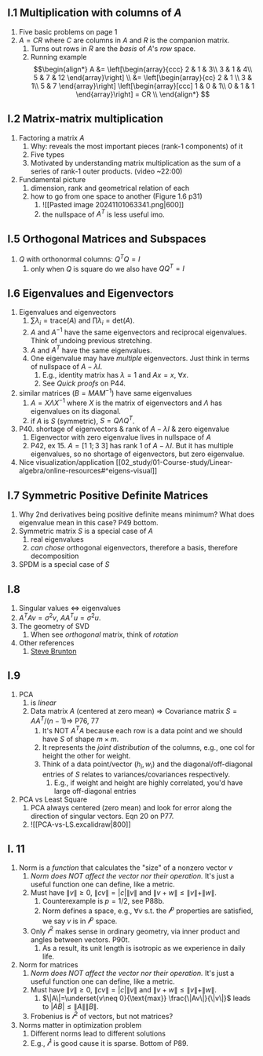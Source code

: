 ## I.1 Multiplication with columns of $A$
1. Five basic problems on page 1 
2. $A = C R$ where  $C$ are columns in $A$ and $R$ is the companion matrix. 
	1. Turns out rows in $R$ are the *basis* of $A$'s *row* space.
	2. Running example	
	$$\begin{align*}
	A &= \left[\begin{array}{ccc} 2 & 1 & 3\\ 3 & 1 & 4\\ 5 & 7 & 12 \end{array}\right] \\
	&= \left[\begin{array}{cc} 2 & 1 \\ 3 & 1\\ 5 & 7 \end{array}\right]
	 \left[\begin{array}[ccc] 1 & 0 & 1\\ 0 & 1 & 1 \end{array}\right]	= CR \\
	\end{align*}
	$$
## I.2 Matrix-matrix multiplication
1. Factoring a matrix $A$
	1. Why: reveals the most important pieces (rank-1 components) of it
	2. Five types
	3. Motivated by understanding matrix multiplication as the sum of a series of rank-1 outer products. (video ~22:00)
3. Fundamental picture
	1. dimension, rank  and geometrical relation of each
	2. how to go from one space to another (Figure 1.6 p31)
		1. ![[Pasted image 20241101063341.png|600]]
		2. the nullspace of $A^{T}$ is less useful imo.

## I.5 Orthogonal Matrices and Subspaces
1. $Q$ with orthonormal columns: $Q^{T} Q = I$ 
	1. only when $Q$ is square do we also have $Q Q^{T} = I$ 


## I.6 Eigenvalues and Eigenvectors
1. Eigenvalues and eigenvectors
	1. $\sum \lambda_i = \text{trace}(A)$ and $\prod \lambda_{i} = \text{det}(A)$.
	2. $A$ and $A^{-1}$ have the same eigenvectors and reciprocal eigenvalues. Think of undoing previous stretching.
	3. $A$ and $A^{T}$ have the same eigenvalues. 
	4. One eigenvalue may have *multiple* eigenvectors. Just think in terms of nullspace of $A-\lambda I$.
		1. E.g., identity matrix has $\lambda = 1$ and $Ax=x,\ \forall x$.  
		2. See *Quick proofs* on P44.
2. similar matrices ($B = MAM^{-1}$) have same eigenvalues
	1. $A = X \Lambda X^{-1}$ where $X$ is the matrix of eigenvectors and $\Lambda$ has eigenvalues on its diagonal.
	2. if $A$ is $S$ (symmetric), $S = Q \Lambda Q^{T}$.
3. P40. shortage of eigenvectors & rank of $A-\lambda I$ & zero eigenvalue
	1. Eigenvector with zero eigenvalue lives in nullspace of $A$
	2. P42, ex 15. $A = [1\  1; 3\  3]$  has rank 1 of $A-\lambda I$. But it has multiple eigenvalues, so no shortage of eigenvectors, but zero eigenvalue.
4. Nice visualization/application [[02_study/01-Course-study/Linear-algebra/online-resources#^eigens-visual]]

## I.7 Symmetric Positive Definite Matrices
1. Why 2nd derivatives being positive definite means minimum? What does eigenvalue mean in this case? P49 bottom.
2. Symmetric matrix $S$ is a special case of $A$
	1. real eigenvalues
	2. *can chose* orthogonal eigenvectors, therefore a basis, therefore decomposition
3. SPDM is a special case of $S$

## I.8
1. Singular values $\Leftrightarrow$ eigenvalues
2. $A^T A v = \sigma^2 v,\ A A^T u = \sigma^2 u$.
3. The geometry of SVD
	1. When see *orthogonal* matrix, think of *rotation*
4. Other references
	1. [Steve Brunton](https://youtu.be/nbBvuuNVfco)

## I.9
1. PCA
	1. is *linear*
	2. Data matrix $A$ (centered at zero mean) $\Rightarrow$ Covariance matrix $S=AA^T/(n-1) \Rightarrow$  P76, 77
		1. It's NOT $A^T A$ because each row is a data point and we should have $S$ of shape $m\times m$.
		2. It represents the *joint distribution* of the columns, e.g., one col for height the other for weight. 
		3. Think of a data point/vector $(h_i, w_i)$ and the diagonal/off-diagonal entries of $S$ relates to variances/covariances respectively. 
			1. E.g., if weight and height are highly correlated, you'd have large off-diagonal entries
2. PCA vs Least Square
	1. PCA always centered (zero mean) and look for error along the direction of singular vectors. Eqn 20 on P77.
	2. ![[PCA-vs-LS.excalidraw|800]]


## I. 11
1. Norm is a *function* that calculates the "size" of a nonzero vector $v$
	1. *Norm does NOT affect the vector nor their operation.* It's just a useful function one can define, like a metric.
	2. Must have $\|v\|\ge 0$, $\| c v\|= |c| \|v\|$ and  $\| v + w\| \le \|v\| +\|w\|$.
		1. Counterexample is $p=1/2$, see P88b.
		2. Norm defines a space, e.g., $\forall v$ s.t. the $\mathscr{l}^p$ properties are satisfied, we say $v$ is in $\mathscr{l}^p$ space.
	3. Only $\mathscr{l}^2$ makes sense in ordinary geometry, via inner product and angles between vectors. P90t.
		1. As a result, its unit length is isotropic as we experience in daily life.
2. Norm for matrices
	1. *Norm does NOT affect the vector nor their operation.* It's just a useful function one can define, like a metric.
	2. Must have $\|v\|\ge 0$, $\| c v\|= |c| \|v\|$ and  $\| v + w\| \le \|v\| +\|w\|$.
		1. $\|A\|=\underset{v\neq 0}{\text{max}} \frac{\|Av\|}{\|v\|}$ leads to $|AB| \le \|A\|\|B\|$.
	3. Frobenius is $\mathscr{l}^2$ of vectors, but not matrices?
3. Norms matter in optimization problem
	1. Different norms lead to different solutions
	2. E.g., $\mathscr{l}^1$ is good cause it is sparse. Bottom of P89.